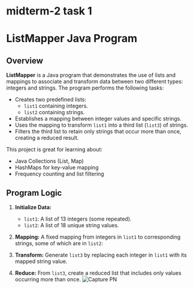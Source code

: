 # midterm-2 task 1
# ListMapper Java Program

## Overview

**ListMapper** is a Java program that demonstrates the use of lists and mappings to associate and transform data between two different types: integers and strings. The program performs the following tasks:

- Creates two predefined lists:
  - `list1` containing integers.
  - `list2` containing strings.
- Establishes a mapping between integer values and specific strings.
- Uses the mapping to transform `list1` into a third list (`list3`) of strings.
- Filters the third list to retain only strings that occur more than once, creating a reduced result.

This project is great for learning about:
- Java Collections (List, Map)
- HashMaps for key-value mapping
- Frequency counting and list filtering

## Program Logic

1. **Initialize Data:**
   - `list1`: A list of 13 integers (some repeated).
   - `list2`: A list of 18 unique string values.

2. **Mapping:**
   A fixed mapping from integers in `list1` to corresponding strings, some of which are in `list2`:
   
3. **Transform:**
Generate `list3` by replacing each integer in `list1` with its mapped string value.

4. **Reduce:**
From `list3`, create a reduced list that includes only values occurring more than once.
![Capture PN](https://github.com/user-attachments/assets/49fd3580-3efc-44e1-bd5b-00941fd85bb5)
